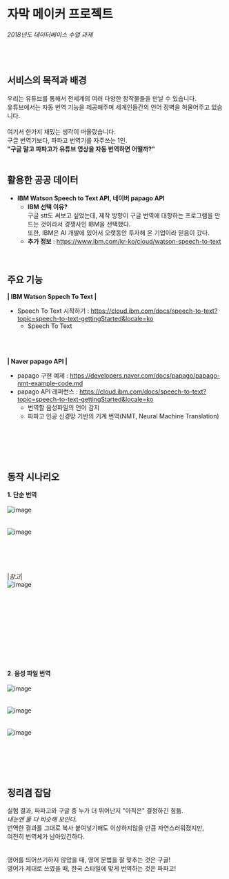 # 자막 메이커 프로젝트  
*2018년도 데이터베이스 수업 과제*  
<br><br><br>
## 서비스의 목적과 배경  
 우리는 유튜브를 통해서 전세계의 여러 다양한 창작물들을 만날 수 있습니다.  
 유튜브에서는 자동 번역 기능을 제공해주며 세계인들간의 언어 장벽을 허물어주고 있습니다.  
<br>
 여기서 한가지 재밌는 생각이 떠올랐습니다.  
 구글 번역기보다, 파파고 번역기를 자주쓰는 1인.  
 __"구글 말고 파파고가 유튜브 영상을 자동 번역하면 어떨까?"__
 <br><br>
 ## 활용한 공공 데이터  
- __IBM Watson Speech to Text API, 네이버 papago API__  
  - __IBM 선택 이유?__ <br> 구글 stt도 써보고 싶었는데, 제작 방향이 구글 번역에 대항하는 프로그램을 만드는 것이라서 경쟁사인 IBM을 선택했다.<br>또한, IBM은 AI 개발에 있어서 오랫동안 투자해 온 기업이라 믿음이 갔다.  
  - __추가 정보__ :  https://www.ibm.com/kr-ko/cloud/watson-speech-to-text
<br><br><br>
## 주요 기능  
__| IBM Watson Sppech To Text |__
- Speech To Text 시작하기 : https://cloud.ibm.com/docs/speech-to-text?topic=speech-to-text-gettingStarted&locale=ko  
  - Speech To Text  

<br><br><br>
__| Naver papago API |__  
- papago 구현 예제 : https://developers.naver.com/docs/papago/papago-nmt-example-code.md  
- papago API 레퍼런스 : https://cloud.ibm.com/docs/speech-to-text?topic=speech-to-text-gettingStarted&locale=ko  
  - 번역할 음성파일의 언어 감지  
  - 파파고 인공 신경망 기반의 기계 번역(NMT, Neural Machine Translation)
<br><br><br><br><br><br>
## 동작 시나리오  
__1. 단순 번역__
<br><br>
![image](https://user-images.githubusercontent.com/35206992/103107508-532bbc00-4682-11eb-81ba-ae4380e87f4b.png)
<br><br><br>
![image](https://user-images.githubusercontent.com/35206992/103107524-722a4e00-4682-11eb-9c94-9101365bcd2a.png)
<br><br><br><br><br><br>
|*참고*|  
![image](https://user-images.githubusercontent.com/35206992/103107874-fc27e600-4685-11eb-9a4a-149cc26c3493.png)
<br><br><br><br><br><br>
<br><br><br><br><br><br>
__2. 음성 파일 번역__
<br><br>
![image](https://user-images.githubusercontent.com/35206992/103107535-94bc6700-4682-11eb-8132-9043cd04bc9d.png)
<br><br><br>
![image](https://user-images.githubusercontent.com/35206992/103107553-d2b98b00-4682-11eb-8a87-8fa99c8f4914.png)
<br><br><br>
![image](https://user-images.githubusercontent.com/35206992/103107597-625f3980-4683-11eb-815a-038571f31f27.png)
<br><br><br><br><br><br>

## 정리겸 잡담  
실험 결과, 파파고와 구글 중 누가 더 뛰어난지 "아직은" 결정하긴 힘듦.  
*내눈엔 둘 다 비슷해 보인다.*  
번역한 결과를 그대로 복사 붙여넣기해도 이상하지않을 만큼 자연스러워졌지만,<br>
여전히 번역체가 남아있긴하다.  
<br><br>
영어를 띄어쓰기하지 않았을 때, 영어 문법을 잘 맞추는 것은 구글!  
영어가 제대로 쓰였을 때, 한국 스타일에 맞게 번역하는 것은 파파고!  
<br><br><br><br><br>
